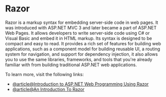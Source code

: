 # Razor

Razor is a markup syntax for embedding server-side code in web pages. It was introduced with ASP.NET MVC 3 and later became a part of ASP.NET Web Pages. It allows developers to write server-side code using C# or Visual Basic and embed it in HTML markup. Its syntax is designed to be compact and easy to read. It provides a rich set of features for building web applications, such as a component model for building reusable UI, a routing system for navigation, and support for dependency injection, it also allows you to use the same libraries, frameworks, and tools that you're already familiar with from building traditional ASP.NET web applications.

To learn more, visit the following links:

- [@article@Introduction to ASP.NET Web Programming Using Razor](https://learn.microsoft.com/en-us/aspnet/web-pages/overview/getting-started/introducing-razor-syntax-c)
- [@article@An Introduction To Razor](https://khalidabuhakmeh.com/what-is-razor-aspnet)
